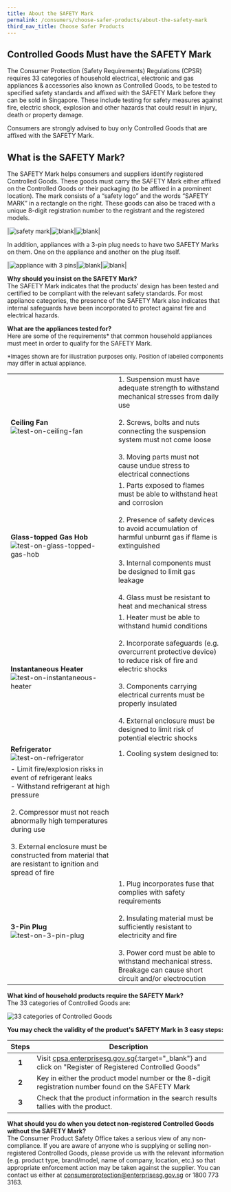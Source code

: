 ```yaml
---
title: About the SAFETY Mark
permalink: /consumers/choose-safer-products/about-the-safety-mark
third_nav_title: Choose Safer Products
---
```

## Controlled Goods Must have the SAFETY Mark
The Consumer Protection (Safety Requirements) Regulations (CPSR) requires 33 categories of household electrical, electronic and gas appliances & accessories also known as Controlled Goods, to be tested to specified safety standards and affixed with the SAFETY Mark before they can be sold in Singapore. These include testing for safety measures against fire, electric shock, explosion and other hazards that could result in injury, death or property damage.

Consumers are strongly advised to buy only Controlled Goods that are affixed with the SAFETY Mark.

## What is the SAFETY Mark?
The SAFETY Mark helps consumers and suppliers identify registered Controlled Goods. These goods must carry the SAFETY Mark either affixed on the Controlled Goods or their packaging (to be affixed in a prominent location). The mark consists of a “safety logo” and the words “SAFETY MARK” in a rectangle on the right. These goods can also be traced with a unique 8-digit registration number to the registrant and the registered models.

|![safety mark](/images/about-us/safety-mark.jpg)|![blank](/images/consumers/blank.png)|![blank](/images/consumers/blank.png)|

In addition, appliances with a 3-pin plug needs to have two SAFETY Marks on them. One on the appliance and another on the plug itself.

|![appliance with 3 pins](/images/consumers/choose-safer-products/about-the-safety-mark/appliance-with-3pins.png)|![blank](/images/consumers/blank.png)|![blank](/images/consumers/blank.png)|

**Why should you insist on the SAFETY Mark?**<br>
The SAFETY Mark indicates that the products’ design has been tested and certified to be compliant with the relevant safety standards. For most appliance categories, the presence of the SAFETY Mark also indicates that internal safeguards have been incorporated to protect against fire and electrical hazards.

**What are the appliances tested for?**<br>
Here are some of the requirements* that common household appliances must meet in order to qualify for the SAFETY Mark.

<font size ="2">*Images shown are for illustration purposes only. Position of labelled components may differ in actual appliance.</font>

|   |   |
|---|---|
|**Ceiling Fan**<br>![test-on-ceiling-fan](/images/consumers/choose-safer-products/about-the-safety-mark/test-on-ceiling-fan.jpg)|1. Suspension must have adequate strength to withstand mechanical stresses from daily use<br><br>2. Screws, bolts and nuts connecting the suspension system must not come loose<br><br>3. Moving parts must not cause undue stress to electrical connections|
|**Glass-topped Gas Hob**<br>![test-on-glass-topped-gas-hob](/images/consumers/choose-safer-products/about-the-safety-mark/test-on-glass-topped-gas-hob.jpg)|1. Parts exposed to flames must be able to withstand heat and corrosion<br><br>2. Presence of safety devices to avoid accumulation of harmful unburnt gas if flame is extinguished<br><br>3. Internal components must be designed to limit gas leakage<br><br>4. Glass must be resistant to heat and mechanical stress|
|**Instantaneous Heater**<br>![test-on-instantaneous-heater](/images/consumers/choose-safer-products/about-the-safety-mark/test-on-instantaneous-heater.jpg)|1. Heater must be able to withstand humid conditions<br><br>2. Incorporate safeguards (e.g. overcurrent protective device) to reduce risk of fire and electric shocks<br><br>3. Components carrying electrical currents must be properly insulated<br><br>4. External enclosure must be designed to limit risk of potential electric shocks|
|**Refrigerator**<br>![test-on-refrigerator](/images/consumers/choose-safer-products/about-the-safety-mark/test-on-refrigerator.jpg)|1. Cooling system designed to:<br>
- Limit fire/explosion risks in event of refrigerant leaks<br>- Withstand refrigerant at high pressure<br><br>2. Compressor must not reach abnormally high temperatures during use<br><br>3. External enclosure must be constructed from material that are resistant to ignition and spread of fire|
|**3-Pin Plug**<br>![test-on-3-pin-plug](/images/consumers/choose-safer-products/about-the-safety-mark/test-on-3-pin-plug.jpg)|1. Plug incorporates fuse that complies with safety requirements<br><br>2. Insulating material must be sufficiently resistant to electricity and fire<br><br>3. Power cord must be able to withstand mechanical stress. Breakage can cause short circuit and/or electrocution|

**What kind of household products require the SAFETY Mark?**<br>
The 33 categories of Controlled Goods are:

![33 categories of Controlled Goods](/images/about-us/33-categories-controlled-goods/33-cgs.png)<br>

**You may check the validity of the product's SAFETY Mark in 3 easy steps:**

|Steps|Description|
|:---:|----|
| **1**| Visit [cpsa.enterprisesg.gov.sg][1]{:target="_blank"} and click on "Register of Registered Controlled Goods"                                  
| **2**| Key in either the product model number or the 8-digit registration number found on the SAFETY Mark                                                    
| **3**| Check that the product information in the search results tallies with the product. 

[1]:https://cpsa.enterprisesg.gov.sg

**What should you do when you detect non-registered Controlled Goods without the SAFETY Mark?**<br>
The Consumer Product Safety Office takes a serious view of any non-compliance. If you are aware of anyone who is supplying or selling non-registered Controlled Goods, please provide us with the relevant information (e.g. product type, brand/model, name of company, location, etc.) so that appropriate enforcement action may be taken against the supplier. You can contact us either at <consumerprotection@enterprisesg.gov.sg> or 1800 773 3163.
